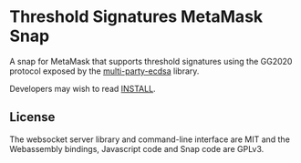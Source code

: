 # Threshold Signatures MetaMask Snap

A snap for MetaMask that supports threshold signatures using the GG2020 protocol exposed by the [multi-party-ecdsa][] library.

Developers may wish to read [INSTALL](/INSTALL.md).

## License

The websocket server library and command-line interface are MIT and the Webassembly bindings, Javascript code and Snap code are GPLv3.

[multi-party-ecdsa]: https://github.com/ZenGo-X/multi-party-ecdsa
